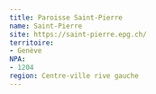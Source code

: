 ```yaml
---
title: Paroisse Saint-Pierre
name: Saint-Pierre
site: https://saint-pierre.epg.ch/
territoire:
- Genève
NPA: 
- 1204
region: Centre-ville rive gauche
---
```

